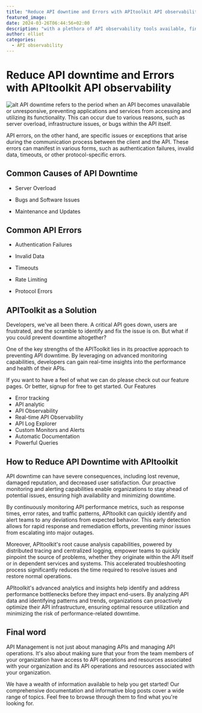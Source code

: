 ```yaml
---
title: "Reduce API downtime and Errors with APItoolkit API observability"
featured_image: 
date: 2024-03-26T06:44:56+02:00
description: "with a plethora of API observability tools available, finding the right one can feel like navigating a labyrinth."
author: elliot
categories:
  - API observability
---
```


# Reduce API downtime and Errors with APItoolkit API observability

![alt](./api-downtime.avif)
API downtime refers to the period when an API becomes unavailable or unresponsive, preventing applications and services from accessing and utilizing its functionality. This can occur due to various reasons, such as server overload, infrastructure issues, or bugs within the API itself.

API errors, on the other hand, are specific issues or exceptions that arise during the communication process between the client and the API. These errors can manifest in various forms, such as authentication failures, invalid data, timeouts, or other protocol-specific errors.

## Common Causes of API Downtime

- Server Overload

- Bugs and Software Issues

- Maintenance and Updates

## Common API Errors

- Authentication Failures

- Invalid Data

-  Timeouts

- Rate Limiting

-  Protocol Errors

## APIToolkit as a Solution

Developers, we've all been there. A critical API goes down, users are frustrated, and the scramble to identify and fix the issue is on. But what if you could prevent downtime altogether?

One of the key strengths of the APIToolkit lies in its proactive approach to preventing API downtime. By leveraging on advanced monitoring capabilities, developers can gain real-time insights into the performance and health of their APIs. 

If you want to have a feel of what we can do please check out our feature pages. Or better, signup for free to get started.
Our Features

- Error tracking
- API analytic
- API Observability
- Real-time API Observability
- API Log Explorer
- Custom Monitors and Alerts
- Automatic Documentation
- Powerful Queries

## How to Reduce API Downtime with APItoolkit

API downtime can have severe consequences, including lost revenue, damaged reputation, and decreased user satisfaction. Our proactive monitoring and alerting capabilities enable organizations to stay ahead of potential issues, ensuring high availability and minimizing downtime.

By continuously monitoring API performance metrics, such as response times, error rates, and traffic patterns, APItoolkit can quickly identify and alert teams to any deviations from expected behavior. This early detection allows for rapid response and remediation efforts, preventing minor issues from escalating into major outages.

Moreover, APItoolkit's root cause analysis capabilities, powered by distributed tracing and centralized logging, empower teams to quickly pinpoint the source of problems, whether they originate within the API itself or in dependent services and systems. This accelerated troubleshooting process significantly reduces the time required to resolve issues and restore normal operations.

APItoolkit's advanced analytics and insights help identify and address performance bottlenecks before they impact end-users. By analyzing API data and identifying patterns and trends, organizations can proactively optimize their API infrastructure, ensuring optimal resource utilization and minimizing the risk of performance-related downtime.

## Final word

API Management is not just about managing APIs and managing API operations. It's also about making sure that your from the team members of your organization have access to API operations and resources associated with your organization and its API operations    and resources associated with your organization. 

We have a wealth of information available to help you get started! Our comprehensive documentation and informative blog posts cover a wide range of topics.  Feel free to browse through them to find what you're looking for.

